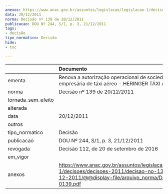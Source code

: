 ```yaml
---
anexos: https://www.anac.gov.br/assuntos/legislacao/legislacao-1/decisoes/decisoes-2011/decisao-no-139-de-20-12-2011/@@display-file/arquivo_norma/DA2011-0139.pdf
data: 20/12/2011
norma: Decisão nº 139 de 20/12/2011
publicacao: DOU Nº 244, S/1, p. 3, 21/12/2011
tags:
- decisão
tipo_normatico: Decisão
hide: 
- toc 
 
---
```


|                    | Documento                                                                                                                                                 |
|:-------------------|:----------------------------------------------------------------------------------------------------------------------------------------------------------|
| ementa             | Renova a autorização operacional de sociedade empresária de táxi aéreo - HERINGER TÁXI AÉREO LTDA.                                                        |
| norma              | Decisão nº 139 de 20/12/2011                                                                                                                              |
| tornada_sem_efeito |                                                                                                                                                           |
| alterada           |                                                                                                                                                           |
| data               | 20/12/2011                                                                                                                                                |
| outros             |                                                                                                                                                           |
| tipo_normatico     | Decisão                                                                                                                                                   |
| publicacao         | DOU Nº 244, S/1, p. 3, 21/12/2011                                                                                                                         |
| revogada           | Decisão 112, de 20 de setembro de 2016                                                                                                                    |
| em_vigor           |                                                                                                                                                           |
| anexos             | https://www.anac.gov.br/assuntos/legislacao/legislacao-1/decisoes/decisoes-2011/decisao-no-139-de-20-12-2011/@@display-file/arquivo_norma/DA2011-0139.pdf |